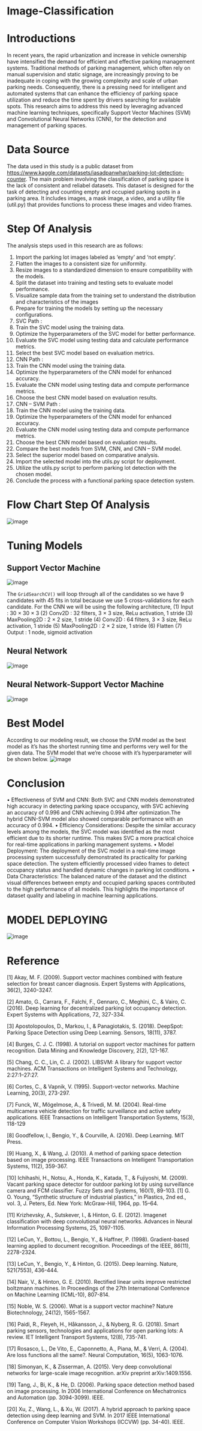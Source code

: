 # Image-Classification
# Introductions
In recent years, the rapid urbanization and increase in vehicle ownership have intensified the demand for efficient and effective parking management systems. 
Traditional methods of parking management, which often rely on manual supervision and static signage, are increasingly proving to be inadequate in coping with the growing complexity and scale of urban parking needs.
Consequently, there is a pressing need for intelligent and automated systems that can enhance the efficiency of parking space utilization and reduce the time spent by drivers searching for available spots.
This research aims to address this need by leveraging advanced machine learning techniques, specifically Support Vector Machines (SVM) and Convolutional Neural Networks (CNN), for the detection and management of parking spaces.

# Data Source
The data used in this study  is a public dataset from https://www.kaggle.com/datasets/iasadpanwhar/parking-lot-detection-counter. 
The main problem involving the classification of parking space is the lack of consistent and reliabel datasets.
This dataset is designed for the task of detecting and counting empty and occupied parking spots in a parking area.
It includes images, a mask image, a video, and a utility file (util.py) that provides functions to process these images and video frames.

# Step Of Analysis
The analysis steps used in this research are as follows:
1.	Import the parking lot images labeled as ‘empty’ and ‘not empty’.
2.	Flatten the images to a consistent size for uniformity.
3.	Resize images to a standardized dimension to ensure compatibility with the models.
4.	Split the dataset into training and testing sets to evaluate model performance.
5.	Visualize sample data from the training set to understand the distribution and characteristics of the images
6.	Prepare for training the models by setting up the necessary configurations.
7.	SVC Path :
1.	Train the SVC model using the training data.
2.	Optimize the hyperparameters of the SVC model for better performance.
3.	Evaluate the SVC model using testing data and calculate performance metrics.
4.	Select the best SVC model based on evaluation metrics.
8.	CNN Path :
1.	Train the CNN model using the training data.
2.	Optimize the hyperparameters of the CNN model for enhanced accuracy.
3.	Evaluate the CNN model using testing data and compute performance metrics.
4.	Choose the best CNN model based on evaluation results.
9.	CNN – SVM Path :
1.	Train the CNN model using the training data.
2.	Optimize the hyperparameters of the CNN model for enhanced accuracy.
3.	Evaluate the CNN model using testing data and compute performance metrics.
4.	Choose the best CNN model based on evaluation results.
10.	Compare the best models from SVM, CNN, and CNN – SVM model.
11.	Select the superior model based on comparative analysis.
12.	Import the selected model into the utils.py script for deployment.
13.	Utilize the utils.py script to perform parking lot detection with the chosen model.
14.	Conclude the process with a functional parking space detection system.

# Flow Chart Step Of Analysis
![image](https://github.com/Nexus-Consultant/Image-Classification/assets/172244503/2992b524-2efa-443c-bdcd-9060b64871f3)

# Tuning Models
## Support Vector Machine
![image](https://github.com/Nexus-Consultant/Image-Classification/assets/172244503/d4cc6f22-f401-48fb-8520-beb64f842bcf)

The `GridSearchCV()` will loop through all of the candidates so we have 9 candidates with 45 fits in total because we 
use 5 cross-validations for each candidate. For the CNN we will be using the following architecture, 
(1) Input : 30 × 30 × 3 
(2) Conv2D : 32 filters, 3 × 3 size, ReLu activation, 1 stride
(3) MaxPooling2D : 2 × 2 size, 1 stride 
(4) Conv2D : 64 filters, 3 × 3 size, ReLu activation, 1 stride 
(5) MaxPooling2D : 2 × 2 size, 1 stride 
(6) Flatten 
(7) Output : 1 node, sigmoid activation
## Neural Network
![image](https://github.com/Nexus-Consultant/Image-Classification/assets/172244503/fd14eb86-ed81-4497-8bae-5bd7fbdb4d16)

## Neural Network-Support Vector Machine
![image](https://github.com/Nexus-Consultant/Image-Classification/assets/172244503/bec1125f-8317-4755-bf85-884298e37030)

# Best Model
According to our modeling result, we choose the SVM model as the best model as it’s has the shortest running time and performs very well for the given data.
The SVM model that we’re choose with it’s hyperparameter will be shown below.
![image](https://github.com/Nexus-Consultant/Image-Classification/assets/172244503/afa5177f-60aa-4679-85d3-09766695c1a5)

# Conclusion
•	Effectiveness of SVM and CNN: Both SVC and CNN models demonstrated high accuracy in detecting parking space occupancy, with SVC achieving an accuracy of 0.996 and CNN achieving 0.994 after optimization.The hybrid CNN-SVM model also showed comparable performance with an accuracy of 0.994.
•	Efficiency Considerations: Despite the similar accuracy levels among the models, the SVC model was identified as the most efficient due to its shorter runtime. This makes SVC a more practical choice for real-time applications in parking management systems.
•	Model Deployment: The deployment of the SVC model in a real-time image processing system successfully demonstrated its practicality for parking space detection. The system efficiently processed video frames to detect occupancy status and handled dynamic changes in parking lot conditions.
•	Data Characteristics: The balanced nature of the dataset and the distinct visual differences between empty and occupied parking spaces contributed to the high performance of all models. This highlights the importance of dataset quality and labeling in machine learning applications.

# MODEL DEPLOYING 
![image](https://github.com/Nexus-Consultant/Image-Classification/assets/172244503/e6a97200-d099-4cda-8aea-7063f3e4e041)

# Reference
[1]  Akay, M. F. (2009). Support vector machines combined with feature selection for breast cancer diagnosis. Expert Systems with Applications, 36(2), 3240-3247.

[2]	Amato, G., Carrara, F., Falchi, F., Gennaro, C., Meghini, C., & Vairo, C. (2016). Deep learning for decentralized parking lot occupancy detection. Expert Systems with Applications, 72, 327-334.

[3]  Apostolopoulos, D., Markou, I., & Panagiotakis, S. (2018). DeepSpot: Parking Space Detection using Deep Learning. Sensors, 18(11), 3787.

[4]   Burges, C. J. C. (1998). A tutorial on support vector machines for pattern recognition. Data Mining and Knowledge Discovery, 2(2), 121-167.

[5]   Chang, C. C., Lin, C. J. (2002). LIBSVM: A library for support vector machines. ACM Transactions on Intelligent Systems and Technology, 2:27:1–27:27.

[6]	Cortes, C., & Vapnik, V. (1995). Support-vector networks. Machine Learning, 20(3), 273-297.

[7]	Funck, W., Mögelmose, A., & Trivedi, M. M. (2004). Real-time multicamera vehicle detection for traffic surveillance and active safety applications. IEEE Transactions on Intelligent Transportation Systems, 15(3), 118-129

[8]   Goodfellow, I., Bengio, Y., & Courville, A. (2016). Deep Learning. MIT Press.

[9]	Huang, X., & Wang, J. (2010). A method of parking space detection based on image processing. IEEE Transactions on Intelligent Transportation Systems, 11(2), 359-367.

[10]	Ichihashi, H., Notsu, A., Honda, K., Katada, T., & Fujiyoshi, M. (2009). Vacant parking space detector for outdoor parking lot by using surveillance camera and FCM classifier. Fuzzy Sets and Systems, 160(1), 89-103. [1]	G. O. 
Young, “Synthetic structure of industrial plastics,” in Plastics, 2nd ed., vol. 3, J. Peters, Ed. New York: McGraw-Hill, 1964, pp. 15–64.

[11]  Krizhevsky, A., Sutskever, I., & Hinton, G. E. (2012). Imagenet classification with deep convolutional neural networks. Advances in Neural Information Processing Systems, 25, 1097-1105.

[12]  LeCun, Y., Bottou, L., Bengio, Y., & Haffner, P. (1998). Gradient-based learning applied to document recognition. Proceedings of the IEEE, 86(11), 2278-2324.

[13]	LeCun, Y., Bengio, Y., & Hinton, G. (2015). Deep learning. Nature, 521(7553), 436-444.

[14]  Nair, V., & Hinton, G. E. (2010). Rectified linear units improve restricted boltzmann machines. In Proceedings of the 27th International Conference on Machine Learning (ICML-10), 807-814.

[15]  Noble, W. S. (2006). What is a support vector machine? Nature Biotechnology, 24(12), 1565-1567.

[16]	Paidi, R., Fleyeh, H., Håkansson, J., & Nyberg, R. G. (2018). Smart parking sensors, technologies and applications for open parking lots: A review. IET Intelligent Transport Systems, 12(8), 735-741.

[17]  Rosasco, L., De Vito, E., Caponnetto, A., Piana, M., & Verri, A. (2004). Are loss functions all the same?. Neural Computation, 16(5), 1063-1076.

[18] Simonyan, K., & Zisserman, A. (2015). Very deep convolutional networks for large-scale image recognition. arXiv preprint arXiv:1409.1556.

[19]	Tang, J., Bi, K., & He, D. (2006). Parking space detection method based on image processing. In 2006 International Conference on Mechatronics and Automation (pp. 3094-3099). IEEE. 

[20]	Xu, Z., Wang, L., & Xu, W. (2017). A hybrid approach to parking space detection using deep learning and SVM. In 2017 IEEE International Conference on Computer Vision Workshops (ICCVW) (pp. 34-40). IEEE. 

